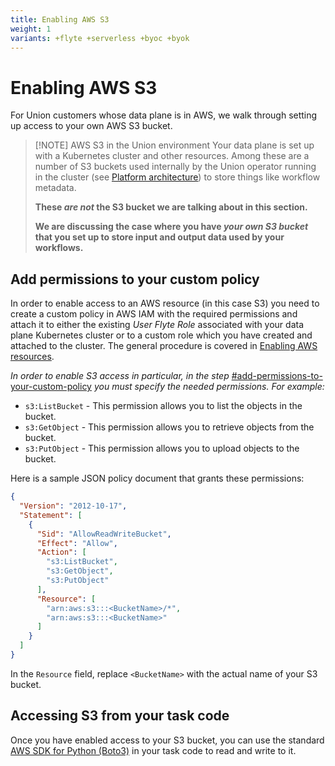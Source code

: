 ```yaml
---
title: Enabling AWS S3
weight: 1
variants: +flyte +serverless +byoc +byok
---
```


# Enabling AWS S3

For Union customers whose data plane is in AWS, we walk through setting up access to your own AWS S3 bucket.

> [!NOTE] AWS S3 in the Union environment
> Your data plane is set up with a Kubernetes cluster and other resources.
> Among these are a number of S3 buckets used internally by the Union operator running in the cluster (see [Platform architecture](../../platform-architecture.md)) to store things like workflow metadata.
>
> **These **_**are not**_** the S3 bucket we are talking about in this section.**
>
> **We are discussing the case where you have **_**your own S3 bucket**_** that you set up to store input and output data used by your workflows.**

## Add permissions to your custom policy

In order to enable access to an AWS resource (in this case S3) you need to create a custom policy in AWS IAM with the required permissions and attach it to either the existing _User Flyte Role_ associated with your data plane Kubernetes cluster or to a custom role which you have created and attached to the cluster.
The general procedure is covered in [Enabling AWS resources](./index.md).

_In order to enable S3 access in particular, in the step_ [#add-permissions-to-your-custom-policy](./enabling-aws-s3.md#add-permissions-to-your-custom-policy) _you must specify the needed permissions. For example:_

- `s3:ListBucket` - This permission allows you to list the objects in the bucket.
- `s3:GetObject` - This permission allows you to retrieve objects from the bucket.
- `s3:PutObject` - This permission allows you to upload objects to the bucket.

Here is a sample JSON policy document that grants these permissions:

```json
{
  "Version": "2012-10-17",
  "Statement": [
    {
      "Sid": "AllowReadWriteBucket",
      "Effect": "Allow",
      "Action": [
        "s3:ListBucket",
        "s3:GetObject",
        "s3:PutObject"
      ],
      "Resource": [
        "arn:aws:s3:::<BucketName>/*",
        "arn:aws:s3:::<BucketName>"
      ]
    }
  ]
}
```

In the `Resource` field, replace `<BucketName>` with the actual name of your S3 bucket.

## Accessing S3 from your task code

Once you have enabled access to your S3 bucket, you can use the standard [AWS SDK for Python (Boto3)](https://aws.amazon.com/sdk-for-python/) in your task code to read and write to it.
